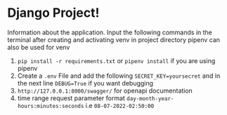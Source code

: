 # Django Project! 

Information about the application. 
Input the following commands in the terminal after creating and activating venv in project directory 
pipenv can also be used for venv

1. `pip install -r requirements.txt` or `pipenv install` if you are using pipenv 
2. Create a `.env` File and add the following `SECRET_KEY=yoursecret` and in the next line `DEBUG=True` if you want debugging
3. `http://127.0.0.1:8000/swagger/` for openapi documentation
4. time range request parameter format  `day-month-year-hours:minutes:seconds` i.e `08-07-2022-02:50:00` 
